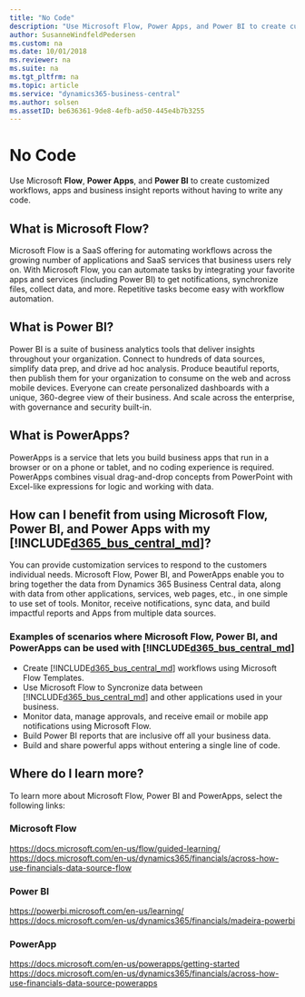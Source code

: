 ```yaml
---
title: "No Code"
description: "Use Microsoft Flow, Power Apps, and Power BI to create customized workflows, apps and business insight reports."
author: SusanneWindfeldPedersen
ms.custom: na
ms.date: 10/01/2018
ms.reviewer: na
ms.suite: na
ms.tgt_pltfrm: na
ms.topic: article
ms.service: "dynamics365-business-central"
ms.author: solsen
ms.assetID: be636361-9de8-4efb-ad50-445e4b7b3255
---
```


# No Code
Use Microsoft **Flow**, **Power Apps**, and **Power BI** to create customized workflows, apps and business insight reports without having to write any code.  

## What is Microsoft Flow? 
Microsoft Flow is a SaaS offering for automating workflows across the growing number of applications and SaaS services that business users rely on. With Microsoft Flow, you can automate tasks by integrating your favorite apps and services (including Power BI) to get notifications, synchronize files, collect data, and more. Repetitive tasks become easy with workflow automation. 
 
## What is Power BI? 
Power BI is a suite of business analytics tools that deliver insights throughout your organization. Connect to hundreds of data sources, simplify data prep, and drive ad hoc analysis. Produce beautiful reports, then publish them for your organization to consume on the web and across mobile devices. Everyone can create personalized dashboards with a unique, 360-degree view of their business. And scale across the enterprise, with governance and security built-in. 
 
## What is PowerApps? 
PowerApps is a service that lets you build business apps that run in a browser or on a phone or tablet, and no coding experience is required. PowerApps combines visual drag-and-drop concepts from PowerPoint with Excel-like expressions for logic and working with data. 
 
## How can I benefit from using Microsoft Flow, Power BI, and Power Apps with my [!INCLUDE[d365_bus_central_md](../includes/d365_bus_central_md.md)]? 
You can provide customization services to respond to the customers individual needs. Microsoft Flow, Power BI, and PowerApps enable you to bring together the data from Dynamics 365 Business Central data, along with data from other applications, services, web pages, etc., in one simple to use set of tools. Monitor, receive notifications, sync data, and build impactful reports and Apps from multiple data sources.   

### Examples of scenarios where Microsoft Flow, Power BI, and PowerApps can be used with [!INCLUDE[d365_bus_central_md](../includes/d365_bus_central_md.md)] 
- Create [!INCLUDE[d365_bus_central_md](../includes/d365_bus_central_md.md)] workflows using Microsoft Flow Templates. 
- Use Microsoft Flow to Syncronize data between [!INCLUDE[d365_bus_central_md](../includes/d365_bus_central_md.md)] and other applications used in your business. 
- Monitor data, manage approvals, and receive email or mobile app notifications using Microsoft Flow. 
- Build Power BI reports that are inclusive off all your business data. 
- Build and share powerful apps without entering a single line of code. 
 
## Where do I learn more? 
To learn more about Microsoft Flow, Power BI and PowerApps, select the following links:  

### Microsoft Flow 
https://docs.microsoft.com/en-us/flow/guided-learning/ 
https://docs.microsoft.com/en-us/dynamics365/financials/across-how-use-financials-data-source-flow 

### Power BI 
https://powerbi.microsoft.com/en-us/learning/ 
https://docs.microsoft.com/en-us/dynamics365/financials/madeira-powerbi 
 
### PowerApp 
https://docs.microsoft.com/en-us/powerapps/getting-started 
https://docs.microsoft.com/en-us/dynamics365/financials/across-how-use-financials-data-source-powerapps 


